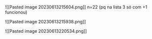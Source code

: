 ![[Pasted image 20230613215604.png]]
n=22 (pq na lista 3 só com +1 funcionou)

![[Pasted image 20230613215938.png]]


![[Pasted image 20230613220534.png]]